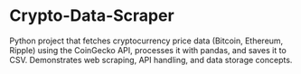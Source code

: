 # Crypto-Data-Scraper
Python project that fetches cryptocurrency price data (Bitcoin, Ethereum, Ripple) using the CoinGecko API, processes it with pandas, and saves it to CSV. Demonstrates web scraping, API handling, and data storage concepts.
